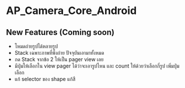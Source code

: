 # AP_Camera_Core_Android
## New Features (Coming soon)

- โหมดถ่ายรูปได้หลายรูป
- Stack เฉพาะภาพที่พึ่งถ่าย ปัจจุบันเอามาทั้งหมด
- กด Stack จากข้อ 2 ให้เป็น pager view เลย 
- มีปุ่มให้เลือกใน view pager ได้ว่าจะเอารูปไหน และ count ให้ด้วยว่าเลือกกี่รูป เพิ่มปุ่ม เลือก
- แก้ selector ของ shape แก้สี

